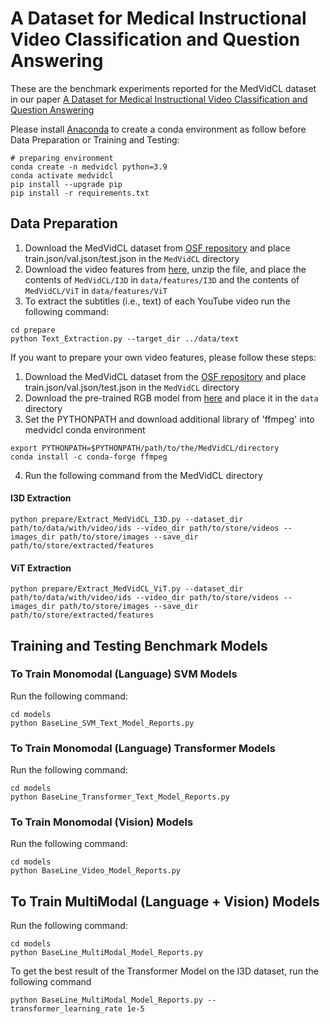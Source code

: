 # A Dataset for Medical Instructional Video Classification and Question Answering

These are the benchmark experiments reported for the MedVidCL dataset in our paper [A Dataset for Medical Instructional Video Classification and Question Answering](https://arxiv.org/pdf/2201.12888.pdf)

Please install [Anaconda](https://www.anaconda.com/distribution/) to create a conda environment as follow before Data Preparation or Training and Testing:
```shell script
# preparing environment
conda create -n medvidcl python=3.9
conda activate medvidcl
pip install --upgrade pip
pip install -r requirements.txt
```

## Data Preparation
1) Download the MedVidCL dataset from [OSF repository](https://doi.org/10.17605/OSF.IO/PC594) and place train.json/val.json/test.json in the `MedVidCL` directory
2) Download the video features from [here](https://bionlp.nlm.nih.gov/VideoFeatures.zip), unzip the file, and place the contents of `MedVidCL/I3D` in `data/features/I3D` and the contents of `MedVidCL/ViT` in `data/features/ViT`
3) To extract the subtitles (i.e., text) of each YouTube video run the following command:

```
cd prepare
python Text_Extraction.py --target_dir ../data/text
```

If you want to prepare your own video features, please follow these steps:
1) Download the MedVidCL dataset from the [OSF repository](https://doi.org/10.17605/OSF.IO/PC594) and place train.json/val.json/test.json in the `MedVidCL` directory
2) Download the pre-trained RGB model from [here](https://github.com/piergiaj/pytorch-i3d/blob/master/models/rgb_imagenet.pt) and place it in the `data` directory
3) Set the PYTHONPATH and download additional library of 'ffmpeg' into medvidcl conda environment
```shell script
export PYTHONPATH=$PYTHONPATH/path/to/the/MedVidCL/directory
conda install -c conda-forge ffmpeg
```
4) Run the following command from the MedVidCL directory
#### I3D Extraction
```
python prepare/Extract_MedVidCL_I3D.py --dataset_dir path/to/data/with/video/ids --video_dir path/to/store/videos --images_dir path/to/store/images --save_dir path/to/store/extracted/features
```
#### ViT Extraction
```
python prepare/Extract_MedVidCL_ViT.py --dataset_dir path/to/data/with/video/ids --video_dir path/to/store/videos --images_dir path/to/store/images --save_dir path/to/store/extracted/features
```

## Training and Testing Benchmark Models


### To Train Monomodal (Language) SVM Models
Run the following command:

```
cd models
python BaseLine_SVM_Text_Model_Reports.py
```

### To Train Monomodal (Language) Transformer Models
Run the following command:

```
cd models
python BaseLine_Transformer_Text_Model_Reports.py
```

### To Train Monomodal (Vision) Models
Run the following command:

```
cd models
python BaseLine_Video_Model_Reports.py
```

## To Train MultiModal (Language + Vision) Models
Run the following command:

```
cd models
python BaseLine_MultiModal_Model_Reports.py
```
To get the best result of the Transformer Model on the I3D dataset, run the following command
```
python BaseLine_MultiModal_Model_Reports.py --transformer_learning_rate 1e-5
```
